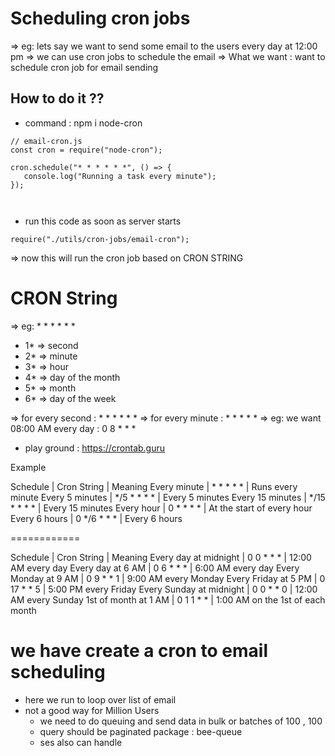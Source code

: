 # Scheduling cron jobs
=> eg: lets say we want to send some email to the users every day at 12:00 pm
=> we can use cron jobs to schedule the email
=> What we want : want to schedule cron job for email sending


## How to do it ??
 - command : npm i node-cron
 ```
 // email-cron.js
const cron = require("node-cron");

cron.schedule("* * * * * *", () => {
    console.log("Running a task every minute");
});



 ```
- run this code as soon as server starts
 
 ```
 require("./utils/cron-jobs/email-cron");

 ```

=> now this will run the cron job based on CRON STRING

# CRON String
 => eg: * * * * * *
 - 1* => second
 - 2* => minute
 - 3* => hour
 - 4* => day of the month
 - 5* => month
 - 6* => day of the week

=> for every second : * * * * * * 
=> for every minute : * * * * * 
=> eg: we want 08:00 AM every day : 0 8 * * * 
  - play ground : https://crontab.guru

Example

Schedule | Cron String | Meaning
Every minute | * * * * * | Runs every minute
Every 5 minutes | */5 * * * * | Every 5 minutes
Every 15 minutes | */15 * * * * | Every 15 minutes
Every hour | 0 * * * * | At the start of every hour
Every 6 hours | 0 */6 * * * | Every 6 hours

============

Schedule | Cron String | Meaning
Every day at midnight | 0 0 * * * | 12:00 AM every day
Every day at 6 AM | 0 6 * * * | 6:00 AM every day
Every Monday at 9 AM | 0 9 * * 1 | 9:00 AM every Monday
Every Friday at 5 PM | 0 17 * * 5 | 5:00 PM every Friday
Every Sunday at midnight | 0 0 * * 0 | 12:00 AM every Sunday
1st of month at 1 AM | 0 1 1 * * | 1:00 AM on the 1st of each month


# we have create a cron to email scheduling
  - here we run to loop over list of email
  - not a good way  for Million Users
     - we need to do queuing and send data in bulk or batches of 100 , 100
     - query should be paginated 
     package : bee-queue
     - ses also can handle